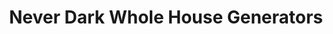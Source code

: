 ---
title: "Never Dark Whole House Generators"
url: /charlottesville/never-dark-whole-house-generators/
shop: electrical
---